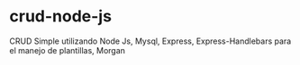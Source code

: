 # crud-node-js
CRUD Simple utilizando Node Js, Mysql, Express, Express-Handlebars para el manejo de plantillas, Morgan
